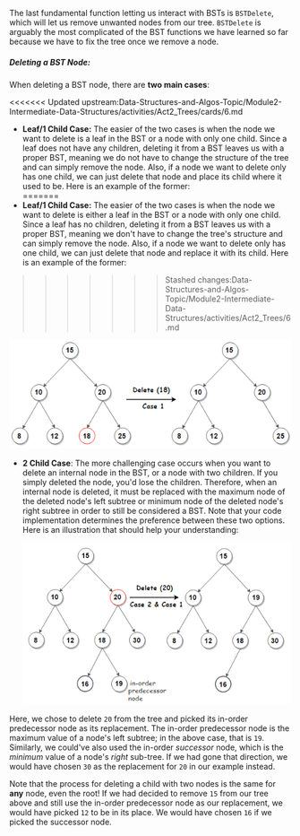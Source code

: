 <!--title={BSTDelete() I}-->

<!--badges={Algorithms:15,Python:5}-->

<!--concepts={Binary Search Tree Delete}-->

The last fundamental function letting us interact with BSTs is `BSTDelete`, which will let us remove unwanted nodes from our tree. `BSTDelete` is arguably the most complicated of the BST functions we have learned so far because we have to fix the tree once we remove a node.

##### Deleting a BST Node:

When deleting a BST node, there are **two main cases**:

<<<<<<< Updated upstream:Data-Structures-and-Algos-Topic/Module2-Intermediate-Data-Structures/activities/Act2_Trees/cards/6.md
* **Leaf/1 Child Case:** The easier of the two cases is when the node we want to delete is a leaf in the BST or a node with only one child. Since a leaf does not have any children, deleting it from a BST leaves us with a proper BST, meaning we do not have to change the structure of the tree and can simply remove the node. Also, if a node we want to delete only has one child, we can just delete that node and place its child where it used to be. Here is an example of the former:      
=======
* **Leaf/1 Child Case:** The easier of the two cases is when the node we want to delete is either a leaf in the BST or a node with only one child. Since a leaf has no children, deleting it from a BST leaves us with a proper BST, meaning we don't have to change the tree's structure and can simply remove the node. Also, if a node we want to delete only has one child, we can just delete that node and replace it with its child. Here is an example of the former:
>>>>>>> Stashed changes:Data-Structures-and-Algos-Topic/Module2-Intermediate-Data-Structures/activities/Act2_Trees/6.md

  <img src="../images/6-1.png" style="zoom:110%;" /> 

* **2 Child Case**: The more challenging case occurs when you want to delete an internal node in the BST, or a node with two children. If you simply deleted the node, you'd lose the children. Therefore, when an internal node is deleted, it must be replaced with the maximum node of the deleted node's left subtree or minimum node of the deleted node's right subtree in order to still be considered a BST. Note that your code implementation determines the preference between these two options.  Here is an illustration that should help your understanding:

  <img src="../images/6-2.png" style="zoom:110%;" />

Here, we chose to delete `20` from the tree and picked its in-order predecessor node as its replacement. The in-order predecessor node is the maximum value of a node's left subtree; in the above case, that is `19`. Similarly, we could've also used the in-order *successor* node, which is the *minimum* value of a node's *right* sub-tree. If we had gone that direction, we would have chosen `30` as the replacement for `20` in our example instead. 

Note that the process for deleting a child with two nodes is the same for **any** node, even the root! If we had decided to remove `15` from our tree above and still use the in-order predecessor node as our replacement, we would have picked `12` to be in its place. We would have chosen `16` if we picked the successor node.